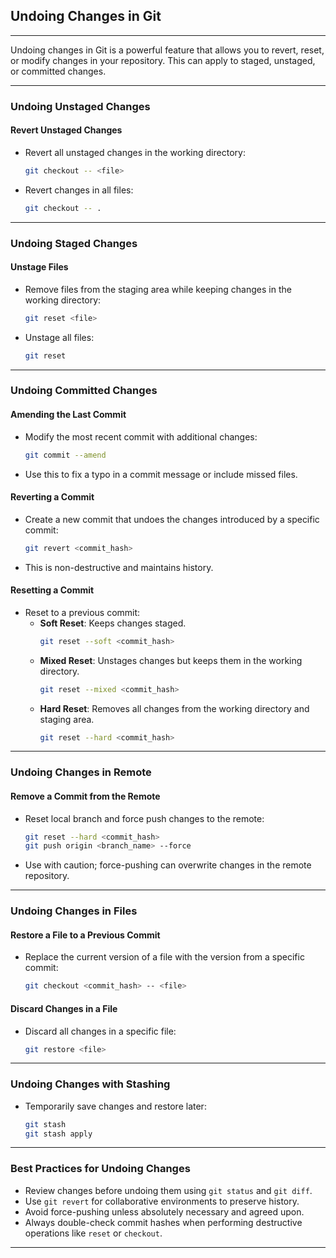 ## **Undoing Changes in Git**

---

Undoing changes in Git is a powerful feature that allows you to revert, reset, or modify changes in your repository. This can apply to staged, unstaged, or committed changes.

---

### **Undoing Unstaged Changes**
#### **Revert Unstaged Changes**
- Revert all unstaged changes in the working directory:
  ```bash
  git checkout -- <file>
  ```
- Revert changes in all files:
  ```bash
  git checkout -- .
  ```

---

### **Undoing Staged Changes**
#### **Unstage Files**
- Remove files from the staging area while keeping changes in the working directory:
  ```bash
  git reset <file>
  ```
- Unstage all files:
  ```bash
  git reset
  ```

---

### **Undoing Committed Changes**
#### **Amending the Last Commit**
- Modify the most recent commit with additional changes:
  ```bash
  git commit --amend
  ```
- Use this to fix a typo in a commit message or include missed files.

#### **Reverting a Commit**
- Create a new commit that undoes the changes introduced by a specific commit:
  ```bash
  git revert <commit_hash>
  ```
- This is non-destructive and maintains history.

#### **Resetting a Commit**
- Reset to a previous commit:
  - **Soft Reset**: Keeps changes staged.
    ```bash
    git reset --soft <commit_hash>
    ```
  - **Mixed Reset**: Unstages changes but keeps them in the working directory.
    ```bash
    git reset --mixed <commit_hash>
    ```
  - **Hard Reset**: Removes all changes from the working directory and staging area.
    ```bash
    git reset --hard <commit_hash>
    ```

---

### **Undoing Changes in Remote**
#### **Remove a Commit from the Remote**
- Reset local branch and force push changes to the remote:
  ```bash
  git reset --hard <commit_hash>
  git push origin <branch_name> --force
  ```
- Use with caution; force-pushing can overwrite changes in the remote repository.

---

### **Undoing Changes in Files**
#### **Restore a File to a Previous Commit**
- Replace the current version of a file with the version from a specific commit:
  ```bash
  git checkout <commit_hash> -- <file>
  ```

#### **Discard Changes in a File**
- Discard all changes in a specific file:
  ```bash
  git restore <file>
  ```

---

### **Undoing Changes with Stashing**
- Temporarily save changes and restore later:
  ```bash
  git stash
  git stash apply
  ```

---

### **Best Practices for Undoing Changes**
- Review changes before undoing them using `git status` and `git diff`.
- Use `git revert` for collaborative environments to preserve history.
- Avoid force-pushing unless absolutely necessary and agreed upon.
- Always double-check commit hashes when performing destructive operations like `reset` or `checkout`.

---
